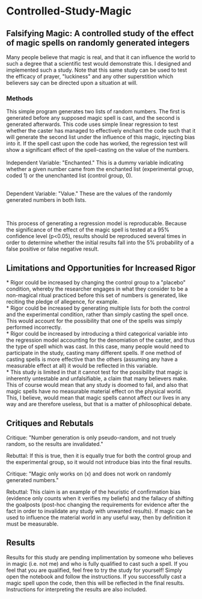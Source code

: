 # Controlled-Study-Magic

<h2>Falsifying Magic: A controlled study of the effect of magic spells on randomly generated integers </h2>
Many people believe that magic is real, and that it can influence the world to such a degree that a scientific test would demonstrate this. I designed and implemented such a study. Note that this same study can be used to test the efficacy of prayer, "luckiness" and any other superstition which believers say can be directed upon a situation at will.

<h3>Methods</h3>
This simple program generates two lists of random numbers. The first is generated before any supposed magic spell is cast, and the second is generated afterwards. This code uses simple linear regression to test whether the caster has managed to effectively enchant the code such that it will generate the second list under the influence of this magic, injecting bias into it. If the spell cast upon the code has worked, the regression test will show a significant effect of the spell-casting on the value of the numbers. 
<br>
<br>
Independent Variable: "Enchanted." This is a dummy variable indicating whether a given number came from the enchanted list (experimental group, coded 1) or the unenchanted list (control group, 0).
<br>
<br>
<p>Dependent Variable: "Value." These are the values of the randomly generated numbers in both lists.</p>
<br>
<p>This process of generating a regression model is reproducable. Because the significance of the effect of the magic spell is tested at a 95% confidence level (p<0.05), results should be reproduced several times in order to determine whether the initial results fall into the 5% probability of a false positive or false negative result.</p>


<h2>Limitations and Opportunities for Increased Rigor</h2>
* Rigor could be increased by changing the control group to a "placebo" condition, whereby the researcher engages in  what they consider to be a non-magical ritual practiced before this set of numbers is generated, like reciting the pledge of allegence, for example.<br>  
* Rigor could be increased by generating multiple lists for both the control and the experimental condition, rather than simply casting the spell once. This would account for the possibility that one of the spells was simply performed incorrectly.<br>  
* Rigor could be increased by introducing a third categorical variable into the regression model accounting for the denomiation of the caster, and thus the type of spell which was cast. In this case, many people would need to participate in the study, casting many different spells. If one method of casting spells is more effective than the others (assuming any have a measurable effect at all) it would be reflected in this variable.<br>  
* This study is limited in that it cannot test for the possibility that magic is inherently untestable and unfalsifiable, a claim that many believers make. This of course would mean that any study is doomed to fail, and also that magic spells have no measurable material effect on the physical world. This, I believe, would mean that magic spells cannot affect our lives in any way and are therefore useless, but that is a matter of philosophical debate.</p>

<h2>Critiques and Rebutals</h2>
<p>Critique: "Number generation is only pseudo-random, and not truely random, so the results are invalidated." 
<p>Rebuttal: If this is true, then it is equally true for both the control group and the experimental group, so it would not introduce bias into the final results.
<p>
<p>Critique: "Magic only works on (x) and does not work on randomly generated numbers."
<p>Rebuttal: This claim is an example of the heuristic of confirmation bias (evidence only counts when it verifies my beliefs) and the fallacy of shifting the goalposts (post-hoc changing the requirements for evidence after the fact in order to invalidate any study with unwanted results). If magic can be used to influence the material world in any useful way, then by definition it must be measurable.</p>
<p></p>
<p></p>
<h2>Results</h2>
Results for this study are pending implimentation by someone who believes in magic (i.e. not me) and who is fully qualified to cast such a spell. If you feel that you are qualified, feel free to try the study for yourself! Simply open the notebook and follow the instructions. If you successfully cast a magic spell upon the code, then this will be reflected in the final results. Instructions for interpreting the results are also included.</p>
